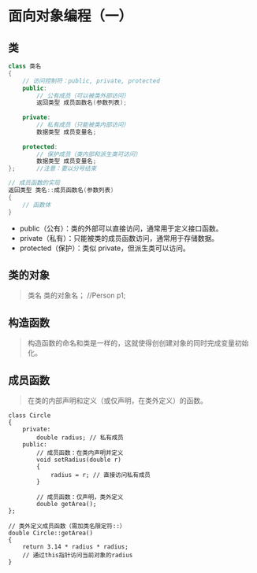 # 面向对象编程（一）
## 类
```C++
class 类名 
{
    // 访问控制符：public, private, protected
    public:
        // 公有成员（可以被类外部访问）
        返回类型 成员函数名(参数列表);
        
    private:
        // 私有成员（只能被类内部访问）
        数据类型 成员变量名;
        
    protected:
        // 保护成员（类内部和派生类可访问）
        数据类型 成员变量名;
};      //注意：要以分号结束

// 成员函数的实现
返回类型 类名::成员函数名(参数列表) 
{
    // 函数体
}

```
- public（公有）：类的外部可以直接访问，通常用于定义接口函数。
- private（私有）：只能被类的成员函数访问，通常用于存储数据。
- protected（保护）：类似 private，但派生类可以访问。

## 类的对象
>   类名 类的对象名；   //Person p1;

## 构造函数
> 构造函数的命名和类是一样的，这就使得创创建对象的同时完成变量初始化。

## 成员函数
> 在类的内部声明和定义（或仅声明，在类外定义）的函数。

```C+
class Circle 
{
    private:
        double radius; // 私有成员
    public:
        // 成员函数：在类内声明并定义
        void setRadius(double r) 
        {
            radius = r; // 直接访问私有成员
        }

        // 成员函数：仅声明，类外定义
        double getArea();
};

// 类外定义成员函数（需加类名限定符::）
double Circle::getArea() 
{
    return 3.14 * radius * radius;
    // 通过this指针访问当前对象的radius
}
```
